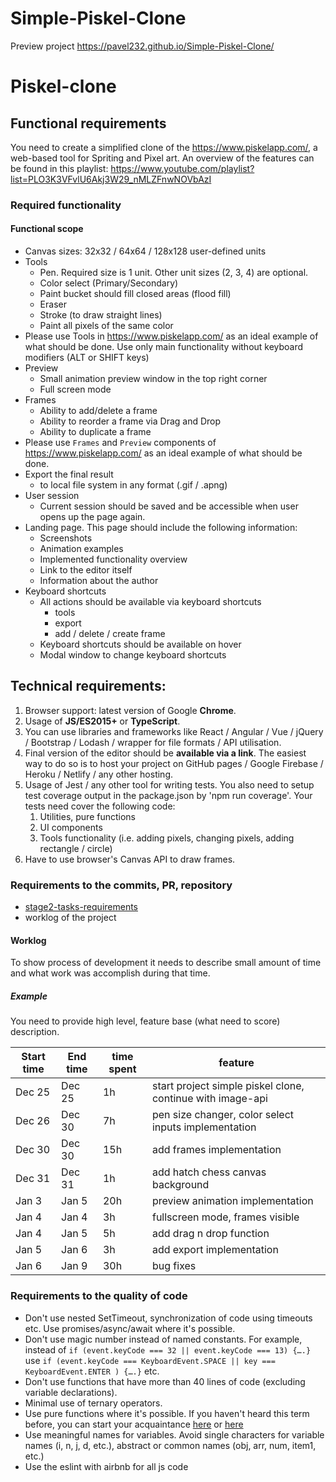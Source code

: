 # Simple-Piskel-Clone
Preview project
https://pavel232.github.io/Simple-Piskel-Clone/

# Piskel-clone

## Functional requirements
You need to create a simplified clone of the https://www.piskelapp.com/, a web-based tool for Spriting and Pixel art.
An overview of the features can be found in this playlist: https://www.youtube.com/playlist?list=PLO3K3VFvlU6Akj3W29_nMLZFnwNOVbAzI

### Required functionality
#### Functional scope
- Canvas sizes: 32x32 / 64x64 / 128x128 user-defined units
- Tools
    - Pen. Required size is 1 unit. Other unit sizes (2, 3, 4) are optional.
    - Color select (Primary/Secondary)
    - Paint bucket should fill closed areas (flood fill)
    - Eraser
    - Stroke (to draw straight lines)
    - Paint all pixels of the same color
- Please use Tools in https://www.piskelapp.com/ as an ideal example of what should be done. Use only main functionality without keyboard modifiers (ALT or SHIFT keys)
- Preview
    - Small animation preview window in the top right corner
    - Full screen mode
- Frames
    - Ability to add/delete a frame
    - Ability to reorder a frame via Drag and Drop
    - Ability to duplicate a frame
- Please use `Frames` and `Preview` components of https://www.piskelapp.com/ as an ideal example of what should be done.
- Export the final result
    - to local file system in any format (.gif / .apng)
- User session
  - Current session should be saved and be accessible when user opens up the page again.
- Landing page. This page should include the following information:
   - Screenshots
   - Animation examples
   - Implemented functionality overview
   - Link to the editor itself
   - Information about the author
- Keyboard shortcuts
  - All actions should be available via keyboard shortcuts
    - tools
    - export
    - add / delete / create frame
  - Keyboard shortcuts should be available on hover
  - Modal window to change keyboard shortcuts

## Technical requirements:
1) Browser support: latest version of Google **Chrome**.
2) Usage of **JS/ES2015+** or **TypeScript**.
3) You can use libraries and frameworks like React / Angular / Vue / jQuery / Bootstrap / Lodash / wrapper for file formats / API utilisation.
4) Final version of the editor should be **available via a link**. The easiest way to do so is to host your project on GitHub pages / Google Firebase / Heroku / Netlify / any other hosting.
5) Usage of Jest / any other tool for writing tests. You also need to setup test coverage output in the package.json by 'npm run coverage'. Your tests need cover the following code:
   1) Utilities, pure functions
   2) UI components
   3) Tools functionality (i.e. adding pixels, changing pixels, adding rectangle / circle)
6) Have to use browser's Canvas API to draw frames.

### Requirements to the commits, PR, repository
* [stage2-tasks-requirements](https://github.com/rolling-scopes-school/docs/blob/master/docs/stage2.md)
* worklog of the project

#### Worklog

To show process of development it needs to describe small amount of time and what work was accomplish during that time.

##### Example

You need to provide high level, feature base (what need to score) description.


| Start time  | End time | time spent | feature |
|-----------|-------------|-------------|-------------|
| Dec 25 | Dec 25 | 1h | start project simple piskel clone, continue with image-api |
| Dec 26 | Dec 30 | 7h | pen size changer, color select inputs implementation |
| Dec 30 | Dec 30 | 15h | add frames implementation |
| Dec 31 | Dec 31 | 1h | add hatch chess canvas background |
| Jan 3 | Jan 5 | 20h | preview animation implementation |
| Jan 4 | Jan 4 | 3h | fullscreen mode, frames visible |
| Jan 4 | Jan 5 | 5h | add drag n drop function |
| Jan 5 | Jan 6 | 3h | add export implementation |
| Jan 6 | Jan 9 | 30h | bug fixes |

### Requirements to the quality of code
- Don't use nested SetTimeout, synchronization of code using timeouts etc. Use promises/async/await where it's possible.
- Don't use magic number instead of named constants.
  For example, instead of
  `if (event.keyCode === 32 || event.keyCode === 13) {….}`
  use
  `if (event.keyCode === KeyboardEvent.SPACE || key === KeyboardEvent.ENTER ) {….}` etc.
- Don't use functions that have more than 40 lines of code (excluding variable declarations).
- Minimal use of ternary operators.
- Use pure functions where it's possible. If you haven't heard this term before, you can start your acquaintance [here](https://medium.com/@jamesjefferyuk/javascript-what-are-pure-functions-4d4d5392d49c) or [here](https://medium.com/javascript-scene/master-the-javascript-interview-what-is-a-pure-function-d1c076bec976)
- Use meaningful names for variables. Avoid single characters for variable names (i, n, j, d, etc.), abstract or common names (obj, arr, num, item1, etc.)
- Use the eslint with airbnb for all js code
